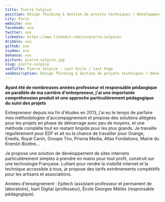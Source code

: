 ```yaml
---
title: Pierre Sulpice
position: Design Thinking & Gestion de projets techniques / Développeur Web / Interventions en grandes écoles & formateur
city: Paris
website: xxx
facebook: xxx
twitter: xxx
linkedin: https://www.linkedin.com/in/pierre-sulpice/
dribble: xxx
github: xxx
viadeo: xxx
behance: xxx
picture: pierre-sulpice.jpg
slug: pierre-sulpice
seoTitle: Pierre Sulpice - Last Exile / Last Page
seoDescription: Design Thinking & Gestion de projets techniques / Développeur Web / Interventions en grandes écoles & formateur
---
```


**Ayant été de nombreuses années professeur et responsable pédaogique en parallèle de ma carrière d'entrepreneur, j'ai une importante compréhension produit et une approche particulièrement pédagogique du suivi des projets**

Entrepreneur depuis ma fin d'études en 2013, j'ai eu le temps de parfaire mes méthodologies d'accompagnement et propose des solutions allégées pour les projets en phase de démarrage avec peu de moyens, et une méthode complète tout en restant limpide pour les plus grands.
Je travaille régulièrement pour EDF et ait eu la chance de travailler pour Orange, Enedis, Royal Canin, Groupe Tiru, Prisma Media, Atlas Fondations, Mairie du Kremlin Bicêtre...

Je propose une solution de développement de sites internets particulièrement simples à prendre en mains pour tout profil, construit sur une technologie Française.
Luttant pour rendre la visibilté internet et la technique accessible à tous, je propose des tarifs extrêmements compétitifs pour les artisans et associations.

Années d'enseignement : Epitech (assistant professeur et permanent de laboratoire), Isart Digital (professeur), École Georges Méliès (responsable pédagogique).
